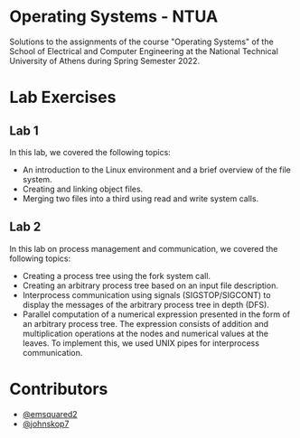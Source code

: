 # **Operating Systems - NTUA**
Solutions to the assignments of the course "Operating Systems" of the School of Electrical and Computer Engineering at the National Technical University of Athens during Spring Semester 2022.

# **Lab Exercises**

## **Lab 1**

In this lab, we covered the following topics:
- An introduction to the Linux environment and a brief overview of the file system. 
- Creating and linking object files. 
- Merging two files into a third using read and write system calls.

## **Lab 2**
In this lab on process management and communication, we covered the following topics:
- Creating a process tree using the fork system call.
- Creating an arbitrary process tree based on an input file description.
- Interprocess communication using signals (SIGSTOP/SIGCONT) to display the messages of the arbitrary process tree in depth (DFS).
- Parallel computation of a numerical expression presented in the form of an arbitrary process tree. The expression consists of addition and multiplication operations at the nodes and numerical values at the leaves. To implement this, we used UNIX pipes for interprocess communication.

# **Contributors**
- [@emsquared2](https://github.com/emsquared2)
- [@johnskop7](https://github.com/johnskop7)